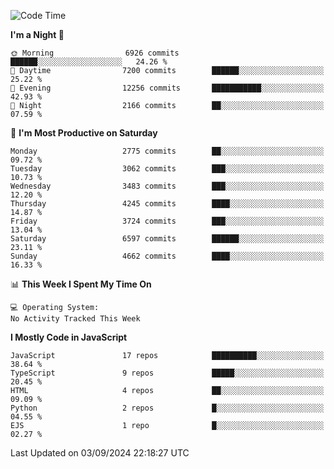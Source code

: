 <!--START_SECTION:waka-->
![Code Time](http://img.shields.io/badge/Code%20Time-3%2C337%20hrs%2038%20mins-blue)

**I'm a Night 🦉** 

```text
🌞 Morning                6926 commits        ██████░░░░░░░░░░░░░░░░░░░   24.26 % 
🌆 Daytime                7200 commits        ██████░░░░░░░░░░░░░░░░░░░   25.22 % 
🌃 Evening                12256 commits       ███████████░░░░░░░░░░░░░░   42.93 % 
🌙 Night                  2166 commits        ██░░░░░░░░░░░░░░░░░░░░░░░   07.59 % 
```
📅 **I'm Most Productive on Saturday** 

```text
Monday                   2775 commits        ██░░░░░░░░░░░░░░░░░░░░░░░   09.72 % 
Tuesday                  3062 commits        ███░░░░░░░░░░░░░░░░░░░░░░   10.73 % 
Wednesday                3483 commits        ███░░░░░░░░░░░░░░░░░░░░░░   12.20 % 
Thursday                 4245 commits        ████░░░░░░░░░░░░░░░░░░░░░   14.87 % 
Friday                   3724 commits        ███░░░░░░░░░░░░░░░░░░░░░░   13.04 % 
Saturday                 6597 commits        ██████░░░░░░░░░░░░░░░░░░░   23.11 % 
Sunday                   4662 commits        ████░░░░░░░░░░░░░░░░░░░░░   16.33 % 
```


📊 **This Week I Spent My Time On** 

```text
💻 Operating System: 
No Activity Tracked This Week
```

**I Mostly Code in JavaScript** 

```text
JavaScript               17 repos            ██████████░░░░░░░░░░░░░░░   38.64 % 
TypeScript               9 repos             █████░░░░░░░░░░░░░░░░░░░░   20.45 % 
HTML                     4 repos             ██░░░░░░░░░░░░░░░░░░░░░░░   09.09 % 
Python                   2 repos             █░░░░░░░░░░░░░░░░░░░░░░░░   04.55 % 
EJS                      1 repo              █░░░░░░░░░░░░░░░░░░░░░░░░   02.27 % 
```




 Last Updated on 03/09/2024 22:18:27 UTC
<!--END_SECTION:waka-->

<!--
**likaiqiang/likaiqiang** is a ✨ _special_ ✨ repository because its `README.md` (this file) appears on your GitHub profile.

Here are some ideas to get you started:

- 🔭 I’m currently working on ...
- 🌱 I’m currently learning ...
- 👯 I’m looking to collaborate on ...
- 🤔 I’m looking for help with ...
- 💬 Ask me about ...
- 📫 How to reach me: ...
- 😄 Pronouns: ...
- ⚡ Fun fact: ...
-->
